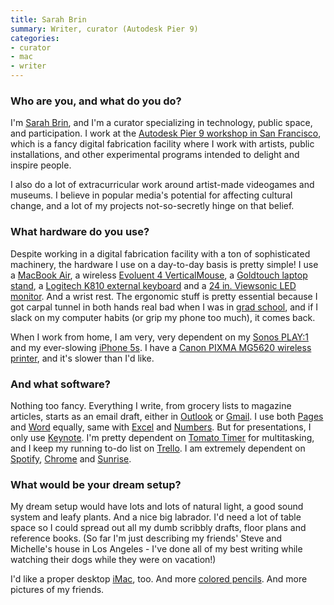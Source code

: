 ```yaml
---
title: Sarah Brin
summary: Writer, curator (Autodesk Pier 9)
categories:
- curator
- mac
- writer
---
```


### Who are you, and what do you do?

I'm [Sarah Brin](http://sarahbrin.com/ "Sarah's website."), and I'm a curator specializing in technology, public space, and participation. I work at the [Autodesk Pier 9 workshop in San Francisco](http://www.autodesk.com/pier-9 "Autodesk's workshop in SF."), which is a fancy digital fabrication facility where I work with artists, public installations, and other experimental programs intended to delight and inspire people.

I also do a lot of extracurricular work around artist-made videogames and museums. I believe in popular media's potential for affecting cultural change, and a lot of my projects not-so-secretly hinge on that belief.

### What hardware do you use?

Despite working in a digital fabrication facility with a ton of sophisticated machinery, the hardware I use on a day-to-day basis is pretty simple! I use a [MacBook Air][macbook-air], a wireless [Evoluent 4 VerticalMouse][verticalmouse-wireless], a [Goldtouch laptop stand][go-travel], a [Logitech K810 external keyboard][k810] and a [24 in. Viewsonic LED monitor][va2445m-led]. And a wrist rest. The ergonomic stuff is pretty essential because I got carpal tunnel in both hands real bad when I was in [grad school](http://roski.usc.edu/ma/ "The Master of Arts program at USC."), and if I slack on my computer habits (or grip my phone too much), it comes back.

When I work from home, I am very, very dependent on my [Sonos PLAY:1][play-1] and my ever-slowing [iPhone 5s][iphone-5s]. I have a [Canon PIXMA MG5620 wireless printer][pixma-mg5620], and it's slower than I'd like.

### And what software?

Nothing too fancy. Everything I write, from grocery lists to magazine articles, starts as an email draft, either in [Outlook][] or [Gmail][]. I use both [Pages][] and [Word][] equally, same with [Excel][] and [Numbers][]. But for presentations, I only use [Keynote][]. I'm pretty dependent on [Tomato Timer][tomatotimer] for multitasking, and I keep my running to-do list on [Trello][]. I am extremely dependent on [Spotify][], [Chrome][] and [Sunrise][].

### What would be your dream setup?

My dream setup would have lots and lots of natural light, a good sound system and leafy plants. And a nice big labrador. I'd need a lot of table space so I could spread out all my dumb scribbly drafts, floor plans and reference books. (So far I'm just describing my friends' Steve and Michelle's house in Los Angeles - I've done all of my best writing while watching their dogs while they were on vacation!) 

I'd like a proper desktop [iMac][], too. And more [colored pencils][premier-soft-core]. And more pictures of my friends.

[chrome]: https://www.google.com/intl/en/chrome/browser/ "A WebKit-based browser, where each tab runs in its own thread."
[excel]: https://products.office.com/en-us/excel "A spreadsheet application."
[gmail]: https://mail.google.com/mail/ "Web-based email."
[go-travel]: https://www.goldtouch.com/the-goldtouch-go-travel-notebook-tablet-stand/ "A laptop and tablet stand."
[imac]: https://www.apple.com/imac/ "An all-in-one computer."
[iphone-5s]: https://en.wikipedia.org/wiki/IPhone_5S "A smartphone."
[k810]: https://www.logitech.com/en-us/product/bluetooth-illuminated-keyboard-k810 "A multi-device Bluetooth keyboard."
[keynote]: https://www.apple.com/keynote/ "Presentation software for the Mac."
[macbook-air]: https://www.apple.com/macbook-air/ "A very thin laptop."
[numbers]: https://www.apple.com/numbers/ "A spreadsheet application for the Mac."
[outlook]: https://products.office.com/en-us/outlook/email-and-calendar-software-microsoft-outlook "An email, calendar and contact software suite."
[pages]: https://www.apple.com/pages/ "A Mac word processor and layout tool from Apple."
[pixma-mg5620]: https://www.usa.canon.com/internet/portal/us/home/products/details/printers/inkjet-multifunction/mg-series-inkjet/mg5620/ "An all-in-one printer."
[play-1]: http://www.sonos.com/shop/play1 "A wireless speaker."
[premier-soft-core]: http://www.prismacolor.com/products/colored-pencils/softcore-lead "Coloured pencils."
[spotify]: https://www.spotify.com/us/ "A music streaming service."
[sunrise]: https://itunes.apple.com/app/sunrise-calendar/id886106985 "A Mac app for viewing your Google Calendar."
[tomatotimer]: https://tomato-timer.com/ "A web-based Pomodoro timer."
[trello]: https://trello.com/ "A project management service."
[va2445m-led]: https://www.viewsonic.com/us/va2445m-led.html "A 24 inch monitor."
[verticalmouse-wireless]: https://evoluent.com/products/vm4rw/ "A unique wireless mouse."
[word]: https://products.office.com/en-us/word "A document editor."
